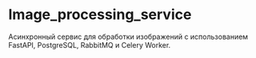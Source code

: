 # Image_processing_service
Асинхронный сервис для обработки изображений с использованием FastAPI, PostgreSQL, RabbitMQ и Celery Worker.
